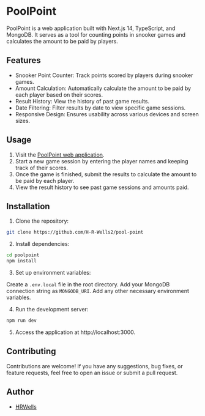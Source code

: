 # PoolPoint
PoolPoint is a web application built with Next.js 14, TypeScript, and MongoDB. It serves as a tool for counting points in snooker games and calculates the amount to be paid by players.

## Features
* Snooker Point Counter: Track points scored by players during snooker games.
* Amount Calculation: Automatically calculate the amount to be paid by each player based on their scores.
* Result History: View the history of past game results.
* Date Filtering: Filter results by date to view specific game sessions.
* Responsive Design: Ensures usability across various devices and screen sizes.

## Usage
1. Visit the [PoolPoint web application](https://pool-point.vercel.app/).
2. Start a new game session by entering the player names and keeping track of their scores.
3. Once the game is finished, submit the results to calculate the amount to be paid by each player.
4. View the result history to see past game sessions and amounts paid.

## Installation
1. Clone the repository:

```bash
git clone https://github.com/H-R-Wells2/pool-point
```
2. Install dependencies:

```bash
cd poolpoint
npm install
```

3. Set up environment variables:

Create a `.env.local` file in the root directory.
Add your MongoDB connection string as `MONGODB_URI`.
Add any other necessary environment variables.

4. Run the development server:

```bash
npm run dev
```

5. Access the application at http://localhost:3000.

## Contributing
Contributions are welcome! If you have any suggestions, bug fixes, or feature requests, feel free to open an issue or submit a pull request.

## Author
* [HRWells](https://github.com/H-R-Wells2)
